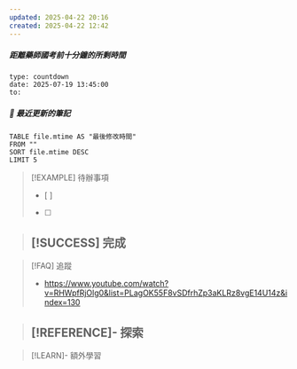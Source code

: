 ```yaml
---
updated: 2025-04-22 20:16
created: 2025-04-22 12:42
---
```

##### 距離藥師國考前十分鐘的所剩時間
```widgets
type: countdown
date: 2025-07-19 13:45:00
to:
```
##### 📝 最近更新的筆記
```dataview
TABLE file.mtime AS "最後修改時間"
FROM ""
SORT file.mtime DESC
LIMIT 5

```
> [!EXAMPLE] 待辦事項
>  - [ ] 
>  - [ ] 

> [!SUCCESS] 完成
>- 

> [!FAQ] 追蹤
>  - https://www.youtube.com/watch?v=RHWpfRjOlg0&list=PLagOK55F8vSDfrhZp3aKLRz8vgE14U14z&index=130

> [!REFERENCE]- 探索
> - 

> [!LEARN]- 額外學習


